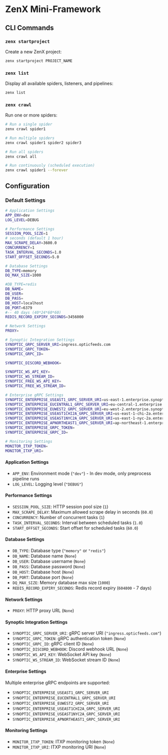 # ZenX Mini-Framework

## CLI Commands

### `zenx startproject`
Create a new ZenX project:
```bash
zenx startproject PROJECT_NAME
```


### `zenx list`
Display all available spiders, listeners, and pipelines:
```bash
zenx list
```

### `zenx crawl`
Run one or more spiders:

```bash
# Run a single spider
zenx crawl spider1

# Run multiple spiders
zenx crawl spider1 spider2 spider3

# Run all spiders
zenx crawl all

# Run continuously (scheduled execution)
zenx crawl spider1 --forever
```

## Configuration

### Default Settings

```bash
# Application Settings
APP_ENV=dev
LOG_LEVEL=DEBUG

# Performance Settings
SESSION_POOL_SIZE=1
# seconds (default 1 hour)
MAX_SCRAPE_DELAY=3600.0
CONCURRENCY=1
TASK_INTERVAL_SECONDS=1.0
START_OFFSET_SECONDS=5.0

# Database Settings
DB_TYPE=memory
DQ_MAX_SIZE=1000

#DB_TYPE=redis
DB_NAME=
DB_USER=
DB_PASS=
DB_HOST=localhost
DB_PORT=6379
#-- 40 days (40*24*60*60)
REDIS_RECORD_EXPIRY_SECONDS=3456000

# Network Settings
PROXY=

# Synoptic Integration Settings
SYNOPTIC_GRPC_SERVER_URI=ingress.opticfeeds.com
SYNOPTIC_GRPC_TOKEN=
SYNOPTIC_GRPC_ID=

SYNOPTIC_DISCORD_WEBHOOK=

SYNOPTIC_WS_API_KEY=
SYNOPTIC_WS_STREAM_ID=
SYNOPTIC_FREE_WS_API_KEY=
SYNOPTIC_FREE_WS_STREAM_ID=

# Enterprise gRPC Settings
SYNOPTIC_ENTERPRISE_USEAST1_GRPC_SERVER_URI=us-east-1.enterprise.synoptic.com:50051
SYNOPTIC_ENTERPRISE_EUCENTRAL1_GRPC_SERVER_URI=eu-central-1.enterprise.synoptic.com:50051
SYNOPTIC_ENTERPRISE_EUWEST2_GRPC_SERVER_URI=eu-west-2.enterprise.synoptic.com:50051
SYNOPTIC_ENTERPRISE_USEAST1CHI2A_GRPC_SERVER_URI=us-east-1-chi-2a.enterprise.synoptic.com:50051
SYNOPTIC_ENTERPRISE_USEAST1NYC2A_GRPC_SERVER_URI=us-east-1-nyc-2a.enterprise.synoptic.com:50051
SYNOPTIC_ENTERPRISE_APNORTHEAST1_GRPC_SERVER_URI=ap-northeast-1.enterprise.synoptic.com:50051
SYNOPTIC_ENTERPRISE_GRPC_TOKEN=
SYNOPTIC_ENTERPRISE_GRPC_ID=

# Monitoring Settings
MONITOR_ITXP_TOKEN=
MONITOR_ITXP_URI=
```


#### Application Settings
- `APP_ENV`: Environment mode (`"dev"`) - In dev mode, only preprocess pipeline runs
- `LOG_LEVEL`: Logging level (`"DEBUG"`)

#### Performance Settings  
- `SESSION_POOL_SIZE`: HTTP session pool size (`1`)
- `MAX_SCRAPE_DELAY`: Maximum allowed scrape delay in seconds (`60.0`)
- `CONCURRENCY`: Number of concurrent tasks (`1`) 
- `TASK_INTERVAL_SECONDS`: Interval between scheduled tasks (`1.0`)
- `START_OFFSET_SECONDS`: Start offset for scheduled tasks (`60.0`)

#### Database Settings
- `DB_TYPE`: Database type (`"memory"` or `"redis"`)
- `DB_NAME`: Database name (`None`)
- `DB_USER`: Database username (`None`) 
- `DB_PASS`: Database password (`None`)
- `DB_HOST`: Database host (`None`)
- `DB_PORT`: Database port (`None`)
- `DQ_MAX_SIZE`: Memory database max size (`1000`)
- `REDIS_RECORD_EXPIRY_SECONDS`: Redis record expiry (`604800` - 7 days)

#### Network Settings
- `PROXY`: HTTP proxy URL (`None`)

#### Synoptic Integration Settings
- `SYNOPTIC_GRPC_SERVER_URI`: gRPC server URI (`"ingress.opticfeeds.com"`)
- `SYNOPTIC_GRPC_TOKEN`: gRPC authentication token (`None`)
- `SYNOPTIC_GRPC_ID`: gRPC client ID (`None`)
- `SYNOPTIC_DISCORD_WEBHOOK`: Discord webhook URL (`None`)
- `SYNOPTIC_WS_API_KEY`: WebSocket API key (`None`)
- `SYNOPTIC_WS_STREAM_ID`: WebSocket stream ID (`None`)

#### Enterprise Settings
Multiple enterprise gRPC endpoints are supported:
- `SYNOPTIC_ENTERPRISE_USEAST1_GRPC_SERVER_URI`
- `SYNOPTIC_ENTERPRISE_EUCENTRAL1_GRPC_SERVER_URI`
- `SYNOPTIC_ENTERPRISE_EUWEST2_GRPC_SERVER_URI`
- `SYNOPTIC_ENTERPRISE_USEAST1CHI2A_GRPC_SERVER_URI`
- `SYNOPTIC_ENTERPRISE_USEAST1NYC2A_GRPC_SERVER_URI`
- `SYNOPTIC_ENTERPRISE_APNORTHEAST1_GRPC_SERVER_URI`

#### Monitoring Settings
- `MONITOR_ITXP_TOKEN`: ITXP monitoring token (`None`)
- `MONITOR_ITXP_URI`: ITXP monitoring URI (`None`)
